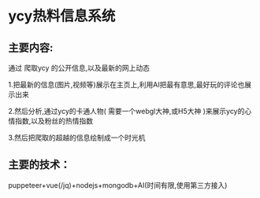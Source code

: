 # ycy热料信息系统
## 主要内容:
通过 爬取ycy 的公开信息,以及最新的网上动态

1.把最新的信息(图片,视频等)展示在主页上,利用AI把最有意思,最好玩的评论也展示出来

2.然后分析,通过ycy的卡通人物( 需要一个webgl大神,或H5大神 )来展示ycy的心情指数,以及粉丝的热情指数

3.然后把爬取的超越的信息绘制成一个时光机

## 主要的技术：
puppeteer+vue(/jq)+nodejs+mongodb+AI(时间有限,使用第三方接入)
